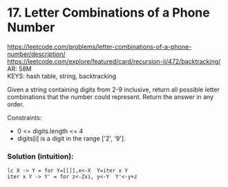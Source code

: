 # 17. Letter Combinations of a Phone Number

https://leetcode.com/problems/letter-combinations-of-a-phone-number/description/  
https://leetcode.com/explore/featured/card/recursion-ii/472/backtracking/  
AR: 58M  
KEYS: hash table, string, backtracking  

Given a string containing digits from 2-9 inclusive, return all possible letter combinations that the number could represent. Return the answer in any order.

Constraints:
- 0 <= digits.length <= 4
- digits[i] is a digit in the range ['2', '9'].

### Solution (intuition):
```
lc X -> Y = for Y=[[]],x<-X  Y=iter x Y
iter x Y -> Y' = for z<-Zxi, y<-Y  Y'<-y+z
```
